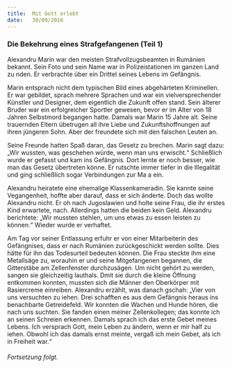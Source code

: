 ```yaml
---
title:  Mit Gott erlebt
date:   30/09/2016
---
```


### Die Bekehrung eines Strafgefangenen (Teil 1)

Alexandru Marin war den meisten Strafvollzugsbeamten in Rumänien bekannt. Sein Foto und sein Name war in Polizeistationen im ganzen Land zu  nden. Er verbrachte über ein Drittel seines Lebens im Gefängnis.

Marin entsprach nicht dem typischen Bild eines abgehärteten Kriminellen. Er war gebildet, sprach mehrere Sprachen und war ein vielversprechender Künstler und Designer, dem eigentlich die Zukunft offen stand. Sein älterer Bruder war ein erfolgreicher Sportler gewesen, bevor er im Alter von 18 Jahren Selbstmord begangen hatte. Damals war Marin 15 Jahre alt. Seine trauernden Eltern übetrugen all ihre Liebe und Zukunftshoffnungen auf ihren jüngeren Sohn. Aber der freundete sich mit den falschen Leuten an.

Seine Freunde hatten Spaß daran, das Gesetz zu brechen. Marin sagt dazu: „Wir wussten, was geschehen würde, wenn man uns erwischt.“ Schließlich wurde er gefasst und kam ins Gefängnis. Dort lernte er noch besser, wie man das Gesetz übertreten könne. Er rutschte immer tiefer in die Illegalität und ging schließlich sogar Verbindungen zur Ma a ein.

Alexandru heiratete eine ehemalige Klassenkameradin. Sie kannte seine Vegangenheit, hoffte aber darauf, dass er sich änderte. Doch das wollte Alexandru nicht. Er  oh nach Jugoslawien und holte seine Frau, die ihr erstes Kind erwartete, nach. Allerdings hatten die beiden kein Geld. Alexandru berichtete: „Wir mussten stehlen, um uns etwas zu essen leisten zu können.“ Wieder wurde er verhaftet.

Am Tag vor seiner Entlassung erfuhr er von einer Mitarbeiterin des Gefängnises, dass er nach Rumänien zurückgeschickt werden sollte. Dies hätte für ihn das Todesurteil bedeuten können. Die Frau steckte ihm eine Metallsäge zu, worauhin er und seine Mitgefangenen begannen, die Gitterstäbe am Zellenfenster durchzusägen. Um nicht gehört zu werden, sangen sie gleichzeitig lauthals. Dmit sie durch die kleine Öffnung entkommen konnten, mussten sich die Männer den Oberkörper mit Rasiercreme einreiben. Alexandru erzählt, was danach gschah: „Vier von uns versuchten zu  iehen. Drei schafften es aus dem Gefängnis heraus ins benachbarte Getreidefeld. Wir konnten die Wachen und Hunde hören, die nach uns suchten. Sie fanden einen meiner Zellenkollegen; das konnte ich an seinen Schreien erkennen. Damals sprach ich das erste Gebet meines Lebens. Ich versprach Gott, mein Leben zu ändern, wenn er mir half zu  iehen. Obwohl ich das damals ernst meinte, vergaß ich mein Gebet, als ich in Freiheit war.“

###### Fortsetzung folgt.